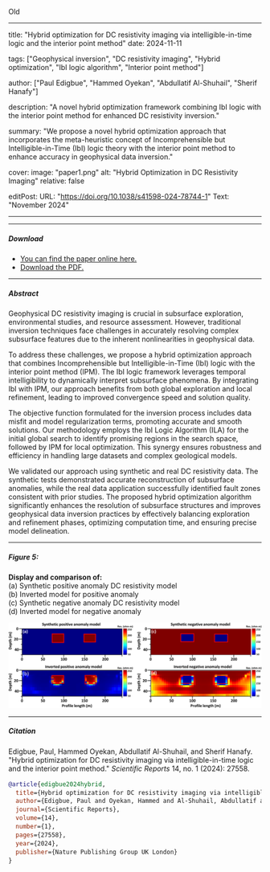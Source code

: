 Old

---
title: "Hybrid optimization for DC resistivity imaging via intelligible-in-time logic and the interior point method" 
date: 2024-11-11

tags: ["Geophysical inversion", "DC resistivity imaging", "Hybrid optimization", "IbI logic algorithm", "Interior point method"]

author: ["Paul Edigbue", "Hammed Oyekan", "Abdullatif Al-Shuhail", "Sherif Hanafy"] 

description: "A novel hybrid optimization framework combining IbI logic with the interior point method for enhanced DC resistivity inversion."

summary: "We propose a novel hybrid optimization approach that incorporates the meta-heuristic concept of Incomprehensible but Intelligible-in-Time (IbI) logic theory with the interior point method to enhance accuracy in geophysical data inversion."

cover:
    image: "paper1.png"
    alt: "Hybrid Optimization in DC Resistivity Imaging"
    relative: false

editPost:
    URL: "https://doi.org/10.1038/s41598-024-78744-1"
    Text: "November 2024"

---

---

##### Download

+ [You can find the paper online here.](https://doi.org/10.1038/s41598-024-78744-1)
+ [Download the PDF.](paper1.pdf)

---

##### Abstract

Geophysical DC resistivity imaging is crucial in subsurface exploration, environmental studies, and resource assessment. However, traditional inversion techniques face challenges in accurately resolving complex subsurface features due to the inherent nonlinearities in geophysical data. 

To address these challenges, we propose a hybrid optimization approach that combines Incomprehensible but Intelligible-in-Time (IbI) logic with the interior point method (IPM). The IbI logic framework leverages temporal intelligibility to dynamically interpret subsurface phenomena. By integrating IbI with IPM, our approach benefits from both global exploration and local refinement, leading to improved convergence speed and solution quality.

The objective function formulated for the inversion process includes data misfit and model regularization terms, promoting accurate and smooth solutions. Our methodology employs the IbI Logic Algorithm (ILA) for the initial global search to identify promising regions in the search space, followed by IPM for local optimization. This synergy ensures robustness and efficiency in handling large datasets and complex geological models.

We validated our approach using synthetic and real DC resistivity data. The synthetic tests demonstrated accurate reconstruction of subsurface anomalies, while the real data application successfully identified fault zones consistent with prior studies. The proposed hybrid optimization algorithm significantly enhances the resolution of subsurface structures and improves geophysical data inversion practices by effectively balancing exploration and refinement phases, optimizing computation time, and ensuring precise model delineation.


---

<!--##### Figure 5: Display and comparison of the (a) synthetic positive anomaly DC resistivity model, (b) positive anomaly inverted resistivity model, (c) synthetic negative anomaly DC resistivity model, and (d) negative anomaly inverted resistivity model.-->

##### Figure 5:  
**Display and comparison of:**  
(a) Synthetic positive anomaly DC resistivity model  
(b) Inverted model for positive anomaly  
(c) Synthetic negative anomaly DC resistivity model  
(d) Inverted model for negative anomaly

![](paper1.png)

---

##### Citation

Edigbue, Paul, Hammed Oyekan, Abdullatif Al-Shuhail, and Sherif Hanafy. "Hybrid optimization for DC resistivity imaging via intelligible-in-time logic and the interior point method." *Scientific Reports* 14, no. 1 (2024): 27558.


```BibTeX
@article{edigbue2024hybrid,
  title={Hybrid optimization for DC resistivity imaging via intelligible-in-time logic and the interior point method},
  author={Edigbue, Paul and Oyekan, Hammed and Al-Shuhail, Abdullatif and Hanafy, Sherif},
  journal={Scientific Reports},
  volume={14},
  number={1},
  pages={27558},
  year={2024},
  publisher={Nature Publishing Group UK London}
}
```

